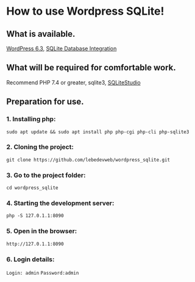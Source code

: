 # How to use Wordpress SQLite!

## What is available.
[WordPress 6.3](https://wordpress.org/download/), [SQLite Database Integration](https://wordpress.org/plugins/sqlite-database-integration/)

## What will be required for comfortable work.
Recommend PHP 7.4 or greater, sqlite3, [SQLiteStudio](https://sqlitestudio.pl/)

## Preparation for use.
### 1. Installing php:
`sudo apt update && sudo apt install php php-cgi php-cli php-sqlite3`

### 2. Cloning the project:
`git clone https://github.com/lebedevweb/wordpress_sqlite.git`

### 3. Go to the project folder:
`cd wordpress_sqlite`


### 4. Starting the development server:
`php -S 127.0.1.1:8090`

### 5. Open in the browser:
`http://127.0.1.1:8090`

### 6. Login details:
`Login: admin`
`Password:admin`

